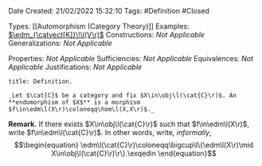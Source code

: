 <br />
<br />

Date Created: 21/02/2022 15:32:10
Tags: #Definition #Closed 

Types: [[Automorphism (Category Theory)]]
Examples: [$\edm_{\catvect[K]}\!\l(V\r)$](Endomorphism%20Algebra%20over%20a%20Vector%20Space.md)
Constructions: _Not Applicable_
Generalizations: _Not Applicable_

Properties: _Not Applicable_
Sufficiencies: _Not Applicable_
Equivalences: _Not Applicable_
Justifications: _Not Applicable_

``` ad-Definition
title: Definition.

_Let $\cat{C}$ be a category and fix $X\in\obj\l(\cat{C}\r)$. An **endomorphism of $X$** is a morphism $f\in\edm\l(X\r)\coloneqq\hom\l(X,X\r)$._

```

**Remark.** If there exists $X\in\obj\l(\cat{C}\r)$ such that $f\in\edm\l(X\r)$, write $f\in\edm\l(\cat{C}\r)$. In other words, write, _informally_,
$$\begin{equation}
    \edm\l(\cat{C}\r)\coloneqq\bigcup\l\{\edm\l(X\r)\mid X\in\obj\l(\cat{C}\r)\r\}.\exqedin
\end{equation}$$
